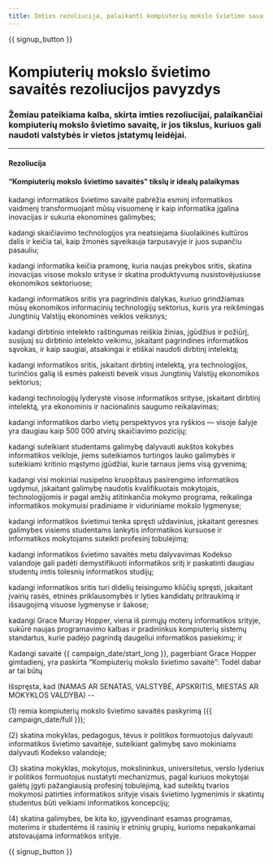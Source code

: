 ```yaml
---
title: Imties rezoliucija, palaikanti kompiuterių mokslo švietimo savaitę ir kodo valandą
---
```


{{ signup_button }}

# Kompiuterių mokslo švietimo savaitės rezoliucijos pavyzdys

### Žemiau pateikiama kalba, skirta imties rezoliucijai, palaikančiai kompiuterių mokslo švietimo savaitę, ir jos tikslus, kuriuos gali naudoti valstybės ir vietos įstatymų leidėjai.

* * *

#### **Rezoliucija**  


#### “Kompiuterių mokslo švietimo savaitės” tikslų ir idealų palaikymas

kadangi informatikos švietimo savaitė pabrėžia esminį informatikos vaidmenį transformuojant mūsų visuomenę ir kaip informatika įgalina inovacijas ir sukuria ekonomines galimybes;

kadangi skaičiavimo technologijos yra neatsiejama šiuolaikinės kultūros dalis ir keičia tai, kaip žmonės sąveikauja tarpusavyje ir juos supančiu pasauliu;

kadangi informatika keičia pramonę, kuria naujas prekybos sritis, skatina inovacijas visose mokslo srityse ir skatina produktyvumą nusistovėjusiuose ekonomikos sektoriuose;

kadangi informatikos sritis yra pagrindinis dalykas, kuriuo grindžiamas mūsų ekonomikos informacinių technologijų sektorius, kuris yra reikšmingas Jungtinių Valstijų ekonominės veiklos veiksnys;

kadangi dirbtinio intelekto raštingumas reiškia žinias, įgūdžius ir požiūrį, susijusį su dirbtinio intelekto veikimu, įskaitant pagrindines informatikos sąvokas, ir kaip saugiai, atsakingai ir etiškai naudoti dirbtinį intelektą;

kadangi informatikos sritis, įskaitant dirbtinį intelektą, yra technologijos, turinčios galią iš esmės pakeisti beveik visus Jungtinių Valstijų ekonomikos sektorius;

kadangi technologijų lyderystė visose informatikos srityse, įskaitant dirbtinį intelektą, yra ekonominis ir nacionalinis saugumo reikalavimas;

kadangi informatikos darbo vietų perspektyvos yra ryškios — visoje šalyje yra daugiau kaip 500 000 atvirų skaičiavimo pozicijų;

kadangi suteikiant studentams galimybę dalyvauti aukštos kokybės informatikos veikloje, jiems suteikiamos turtingos lauko galimybės ir suteikiami kritinio mąstymo įgūdžiai, kurie tarnaus jiems visą gyvenimą;

kadangi visi mokiniai nusipelno kruopštaus pasirengimo informatikos ugdymui, įskaitant galimybę naudotis kvalifikuotais mokytojais, technologijomis ir pagal amžių atitinkančia mokymo programa, reikalinga informatikos mokymuisi pradiniame ir viduriniame mokslo lygmenyse;

kadangi informatikos švietimui tenka spręsti uždavinius, įskaitant geresnes galimybes visiems studentams lankytis informatikos kursuose ir informatikos mokytojams suteikti profesinį tobulėjimą;

kadangi informatikos švietimo savaitės metu dalyvavimas Kodekso valandoje gali padėti demystifikuoti informatikos sritį ir paskatinti daugiau studentų imtis tolesnių informatikos studijų;

kadangi informatikos sritis turi didelių teisingumo kliūčių spręsti, įskaitant įvairių rasės, etninės priklausomybės ir lyties kandidatų pritraukimą ir išsaugojimą visuose lygmenyse ir šakose;

kadangi Grace Murray Hopper, viena iš pirmųjų moterų informatikos srityje, sukūrė naujas programavimo kalbas ir pradininkus kompiuterių sistemų standartus, kurie padėjo pagrindą daugeliui informatikos pasiekimų; ir

Kadangi savaitė {{ campaign_date/start_long }}, pagerbiant Grace Hopper gimtadienį, yra paskirta “Kompiuterių mokslo švietimo savaitė”: Todėl dabar ar tai būtų <br />

Išspręsta, kad (NAMAS AR SENATAS, VALSTYBĖ, APSKRITIS, MIESTAS AR MOKYKLOS VALDYBA) --

(1) remia kompiuterių mokslo švietimo savaitės paskyrimą ({{ campaign_date/full }});

(2) skatina mokyklas, pedagogus, tėvus ir politikos formuotojus dalyvauti informatikos švietimo savaitėje, suteikiant galimybę savo mokiniams dalyvauti Kodekso valandoje;

(3) skatina mokyklas, mokytojus, mokslininkus, universitetus, verslo lyderius ir politikos formuotojus nustatyti mechanizmus, pagal kuriuos mokytojai galėtų įgyti pažangiausią profesinį tobulėjimą, kad suteiktų tvarios mokymosi patirties informatikos srityje visais švietimo lygmenimis ir skatintų studentus būti veikiami informatikos koncepcijų;

(4) skatina galimybes, be kita ko, įgyvendinant esamas programas, moterims ir studentėms iš rasinių ir etninių grupių, kurioms nepakankamai atstovaujama informatikos srityje.

{{ signup_button }}